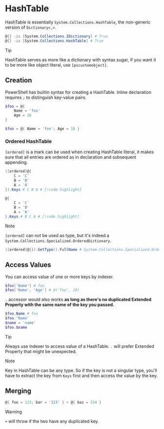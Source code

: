 # HashTable

HashTable is essentially `System.Collections.HashTable`, the non-generic version of `Dictionary<,>`.

```ps1
@{} -is [System.Collections.IDictionary] # True
@{} -is [System.Collections.HashTable] # True
```

> [!TIP]
> HashTable serves as more like a dictionary with syntax sugar, if you want it to be more like object literal, use `[pscustomobject]`.

## Creation

PowerShell has builtin syntax for creating a HashTable.
Inline declaration requires `;` to distinguish key-value pairs.

```ps1
$foo = @{
    Name = 'foo'
    Age = 18
}

$foo = @{ Name = 'foo'; Age = 18 }
```

### Ordered HashTable

`[ordered]` is a mark can be used when creating HashTable literal, it makes sure that all entries are ordered as in declaration and subsequent appending.

```ps1
([ordered]@{
    C = 'C'
    B = 'B'
    A = 'A'
}).Keys # C B A # [!code highlight] 

@{
    C = 'C'
    B = 'B'
    A = 'A'
}.Keys # B C A # [!code highlight] 
```

> [!NOTE]
> `[ordered]` can not be used as type, but it's indeed a `System.Collections.Specialized.OrderedDictionary`.
>```ps1
>([ordered]@{}).GetType().FullName # System.Collections.Specialized.OrderedDictionary
>```

## Access Values

You can access value of one or more keys by indexer.

```ps1
$foo['Name'] # foo
$foo['Name', 'Age'] # @('foo', 18)
```

`.` accessor would also works **as long as there's no duplicated Extended Property with the same name of the key you passed.**

```ps1
$foo.Name # foo
$foo.'Name'
$name = 'name'
$foo.$name
```

> [!TIP]
> Always use indexer to access value of a HashTable. `.` will prefer Extended Property that might be unexpected.

> [!NOTE]
> Key in HashTable can be any type. So if the key is not a singular type, you'll have to extract the key from `Keys` first and then access the value by the key.

## Merging

```ps1
@{ foo = 123; bar = '123' } + @{ baz = 234 }
```

> [!WARNING]
> `+` will throw if the two have any duplicated key.
